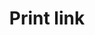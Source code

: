 ---
# This file is a template to document a new component within the GOV.UK Publishing Design Guide website.
layout: component-documentation
sectionKey: Components
eleventyNavigation:
  parent: Components

# Step 1: Duplicate and rename this file to the proposed component you want to include in the Publishing Design Guide website.
# When duplicating and renaming this file use lowercase and replace any spaces with a dash (ie. -)

# Step 2: Set "eleventyExcludeFromCollections" to "false". This will ensure that the code snippet is commented out and this page will be display withinin the Publishing Design Guide.
eleventyExcludeFromCollections: false

# Step 3: Input data points according to fields below to the best of your ability. Any fields without any data points will not be displayed on the website.

# Name of the component
# This is the name of the component (ex. Attachment). It is required to display the title on the page, in the meta data, and in the left-hand navigation menu of the components page.
title: Print link

# Description of the component
# This briefly describes what the component is. It is required to display the description on the page, and in the <head> meta description.
description: A link with a print icon to help users print the current page.

# When to use this component
# Briefly describe the situation(s) when to use this component.
# You MUST wrap this in single quotation marks (ie. ' '), since markdown can be used to enter this information. To create a heading, use three hashes (ie. ###).
whenToUse:
  #Delete this comment before entering when to use this component.

# When not to use this component
# Briefly describe the situation(s) when not to use this component.
# You MUST wrap this in single quotation marks (ie. ' '), since markdown can be used to enter this information. To create a heading, use three hashes (ie. ###).
whenNotToUse:
  #Delete this comment before entering when not to use this component.

# How the component works
# Briefly descibe how this component works. For instance, listing out what happens when an end-user interacts with this component.
# You MUST wrap this in single quotation marks (ie. ' '), since markdown can be used to enter this information. To create a heading, use three hashes (ie. ###).
howItWorks:
  'This component renders two different outputs depending on whether a `href` is specified. By default, when no `href` is given, the component renders as a button and triggers a print action via JavaScript. In this case the component is hidden in environments where JavaScript is disabled and can be used as a progressive enhancement. When a `href` is specified the component renders as an anchor tag and navigates to that `href` without JavaScript, suitable for applications which have paths that trigger a print event on load.
  
  
  View this component and all its variations in the <a class="govuk-link" href="https://components.publishing.service.gov.uk/component-guide/print_link" rel="noopener noreferrer" target="_blank">Component Guide (open in a new tab)</a>.'

# Variations for this component
# List out any variations that exist for this component by providing (1) the name of said variation and (2) a brief description of that variation.
variations:
  # To add additional variations duplicate the the fields below (adhering to the formating) but increase the count by one integer.
  # 0:
  #   title: With different text
  #   description:
  #     # You MUST wrap this in single quotation marks (ie. ' '), since markdown can be used to enter this information. To create a heading, use three hashes (ie. ###).
  #     #Delete this comment before entering a description of variation.
  # 1:
  #   title: With different href
  #   description:
  #     # You MUST wrap this in single quotation marks (ie. ' '), since markdown can be used to enter this information. To create a heading, use three hashes (ie. ###).
  #     'You can specify a alternative `href` URL that will override the default behaviour. When a `href` is specified the print link will render as an anchor tag and be displayed even when JavaScript is disabled.'
  # 2:
  #   title: With data attributes
  #   description:
  #     # You MUST wrap this in single quotation marks (ie. ' '), since markdown can be used to enter this information. To create a heading, use three hashes (ie. ###).
  #     #Delete this comment before entering a description of variation.
  # 3:
  #   title: With custom margins
  #   description:
  #     # You MUST wrap this in single quotation marks (ie. ' '), since markdown can be used to enter this information. To create a heading, use three hashes (ie. ###).
  #     'The component accepts a number for margin bottom from `0` to `9` (`0px` to `60px`) using the [GOV.UK Frontend spacing scale](https://design-system.service.gov.uk/styles/spacing/#the-responsive-spacing-scale). It defaults to having margin level `3` on top and bottom.'

# Evidence and insights for this component
# List out all past documentation/supporting material with regards to or realted to this component. It can include (1) past design documentation, (2) research findings, and (3) presentations.
insights:
  # To add additional insights duplicate the the fields below (adhering to the formating) but increase the count by one integer.
  0:
    # Both title and link are REQUIRED in order for this information to render on the page.
    date: #Delete this comment before entering the date when the document was published.
    description:
      # You MUST wrap this in single quotation marks (ie. ' '), since markdown can be used to enter this information. To create a heading, use three hashes (ie. ###).
      #Delete this comment before entering a brief summary about the document being referred.
    title: #Delete this comment before entering the name of the insight document.
    link: #Delete this comment before entering the URL of the insight document.
    documentFormat: #Delete this comment before entering the format of the insight document. Example: (1) Google Docs, (2) Google Sheets, and (3) Google Slides.

# Accessibilty criteria for this component
# List out the accessibility for this component.
# You MUST wrap this in single quotation marks (ie. ' '), since markdown can be used to enter this information. To create a heading, use three hashes (ie. ###).
accessibilty:
  'The print icon must be presentational and ignored by screen readers.
  

  Links in the component must:

  - accept focus
  
  - be focusable with a keyboard
  
  - be usable with a keyboard
  
  - indicate when they have focus
  
  - change in appearance when touched (in the touch-down state)
  
  - change in appearance when hovered
  
  - be usable with touch
  
  - be usable with [voice commands](https://www.w3.org/WAI/perspectives/voice.html)
  
  - have visible text
  
  - have meaningful text'

# Other design systems
# List out all the other design systems that have documented this exact same component. This includes the GOV.UK Design System, along with other UK government departments.
designSystems:
  # To add additional design systems duplicate the the fields below (adhering to the formating) but increase the count by one integer.
  0:
    # Both title and link are REQUIRED in order to display this information on the page.
    title: #Delete this comment before entering the name of the Publishing Design Guide.
    link: #Delete this comment before entering the URL of the corresponding Publishing Design Guide.

# How to report an issue with this component
# This will display instrucions on how to report an issue via GitHub.
# Consult with a developer to confirm the GitHub where the component's codebase exists.
githubIssueLink: https://github.com/alphagov/govuk_publishing_components/issues/new

# Existing issues with this component
# List of all the issues that are associated with this component, (1) containing the title used to describe the issue on GitHub, and (2) the link to the GitHub issue itself.
issues:
  # To add additional issues duplicate the the fields below (adhering to the formating) but increase the count by one integer.
  0:
    # Both title and link are REQUIRED in order to display this information on the page.
    title: #Delete this comment before entering the title of the GitHub issue.
    link: #Delete this comment before entering the URL of the corresponding GitHub issue.
---
